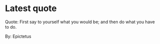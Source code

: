 # Latest quote 

Quote: First say to yourself what you would be; and then do what you have to do. 

By: Epictetus